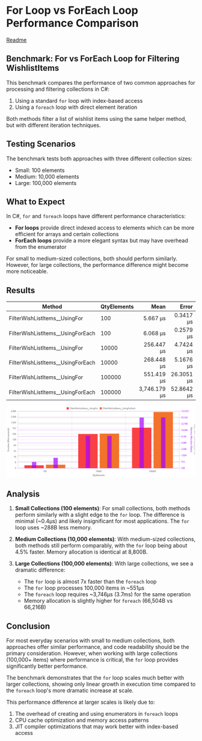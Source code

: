 # For Loop vs ForEach Loop Performance Comparison

[Readme](./readme.md)

## Benchmark: For vs ForEach Loop for Filtering WishlistItems

This benchmark compares the performance of two common approaches for processing and filtering collections in C#:

1. Using a standard `for` loop with index-based access
2. Using a `foreach` loop with direct element iteration

Both methods filter a list of wishlist items using the same helper method, but with different iteration techniques.

## Testing Scenarios

The benchmark tests both approaches with three different collection sizes:
- Small: 100 elements
- Medium: 10,000 elements
- Large: 100,000 elements

## What to Expect

In C#, `for` and `foreach` loops have different performance characteristics:

- **For loops** provide direct indexed access to elements which can be more efficient for arrays and certain collections
- **ForEach loops** provide a more elegant syntax but may have overhead from the enumerator

For small to medium-sized collections, both should perform similarly. However, for large collections, the performance
difference might become more noticeable.

## Results

| Method                            | QtyElements |         Mean |      Error |     StdDev |       Median |          Min |          Max | Rank | Allocated |
|-----------------------------------|-------------|-------------:|-----------:|-----------:|-------------:|-------------:|-------------:|-----:|----------:|
| FilterWishListItems__UsingFor     | 100         |     5.667 μs |  0.3417 μs |  0.9694 μs |     5.350 μs |     3.850 μs |     7.950 μs |    1 |     504 B |
| FilterWishListItems__UsingForEach | 100         |     6.068 μs |  0.2579 μs |  0.7275 μs |     5.850 μs |     5.200 μs |     8.500 μs |    1 |     792 B |
| FilterWishListItems__UsingFor     | 10000       |   256.447 μs |  4.7424 μs |  4.4360 μs |   257.300 μs |   248.400 μs |   265.900 μs |    2 |    8800 B |
| FilterWishListItems__UsingForEach | 10000       |   268.448 μs |  5.1676 μs |  6.8986 μs |   267.300 μs |   256.900 μs |   285.300 μs |    2 |    8800 B |
| FilterWishListItems__UsingFor     | 100000      |   551.419 μs | 26.3051 μs | 68.3705 μs |   527.900 μs |   521.600 μs |   884.100 μs |    3 |   66216 B |
| FilterWishListItems__UsingForEach | 100000      | 3,746.179 μs | 52.8642 μs | 46.8628 μs | 3,746.200 μs | 3,668.300 μs | 3,821.700 μs |    4 |   66504 B |

![Result Chart](./wishlistitembenchmark.png)

## Analysis

1. **Small Collections (100 elements)**: For small collections, both methods perform similarly with a slight edge to the
`for` loop. The difference is minimal (~0.4μs) and likely insignificant for most applications. The `for` loop uses ~288B
less memory.

2. **Medium Collections (10,000 elements)**: With medium-sized collections, both methods still perform comparably, with
the `for` loop being about 4.5% faster. Memory allocation is identical at 8,800B.

3. **Large Collections (100,000 elements)**: With large collections, we see a dramatic difference:
    - The `for` loop is almost 7x faster than the `foreach` loop
    - The `for` loop processes 100,000 items in ~551μs
    - The `foreach` loop requires ~3,746μs (3.7ms) for the same operation
    - Memory allocation is slightly higher for `foreach` (66,504B vs 66,216B)

## Conclusion

For most everyday scenarios with small to medium collections, both approaches offer similar performance, and code
readability should be the primary consideration. However, when working with large collections (100,000+ items) where
performance is critical, the `for` loop provides significantly better performance.

The benchmark demonstrates that the `for` loop scales much better with larger collections, showing only linear growth
in execution time compared to the `foreach` loop's more dramatic increase at scale.

This performance difference at larger scales is likely due to:
1. The overhead of creating and using enumerators in `foreach` loops
2. CPU cache optimization and memory access patterns
3. JIT compiler optimizations that may work better with index-based access